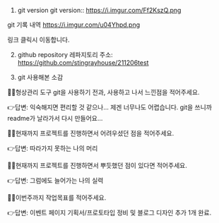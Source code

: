 1. git version
git version:: 
https://i.imgur.com/Ff2KszQ.png

git 기록 내역
https://i.imgur.com/u04Yhpd.png

링크 클릭시 이동합니다.

2. github repository
레파지토리 주소: https://github.com/stingrayhouse/211206test

3. git 사용해본 소감

🙋‍♀️형상관리 도구 git을 사용하기 전과, 사용하고 나서 느낀점을 적어주세요.

👉답변: 익숙해지면 편리할 것 같으나... 제겐 너무나도 어렵습니다. git을 쓰니까 readme가 날라가서 다시 만들어요...

🙋‍♀️현재까지 프로젝트를 진행하면서 어려우셨던 점을 적어주세요.

👉답변: 따라가지 못하는 나의 머리

🙋‍♀️현재까지 프로젝트를 진행하면서 뿌듯했던 점이 있다면 적어주세요.

👉답변: 그럼에도 늘어가는 나의 실력

🙋‍♀️이번주까지 작업목표를 적어주세요.

👉답변: 이벤트 페이지 기획서/프로토타입 정비 및 블로그 디자인 추가 1개 완료.
